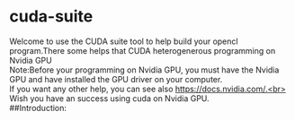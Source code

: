 # cuda-suite
Welcome to use the CUDA suite tool to help build your opencl program.There some helps that CUDA heterogenerous programming on Nvidia GPU<br>
Note:Before your programming on Nvidia GPU, you must have the Nvidia GPU and have installed the GPU driver on your computer.<br> 
If you want any other help, you can see also https://docs.nvidia.com/.<br>
Wish you have an success using cuda on Nvidia GPU.<br>
##Introduction:

